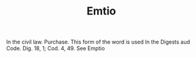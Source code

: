 ---
title: Emtio
letter: E
permalink: "/definitions/bld-emtio.html"
body: In the civil law. Purchase. This form of the word is used In the Digests aud
  Code. Dig. 18, 1; Cod. 4, 49. See Emptio
published_at: '2018-07-07'
source: Black's Law Dictionary 2nd Ed (1910)
layout: post
---